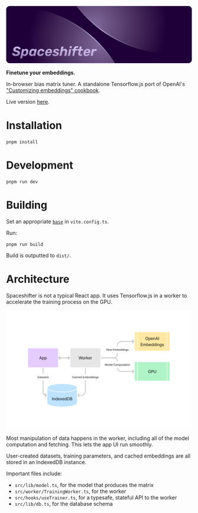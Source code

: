 <img src="./doc/banner.png" />

**Finetune your embeddings.**

In-browser bias matrix tuner. A standalone Tensorflow.js port of OpenAI's ["Customizing embeddings" cookbook](https://github.com/openai/openai-cookbook/blob/main/examples/Customizing_embeddings.ipynb).

Live version [here](https://a9.io/spaceshifter/).

# Installation

```
pnpm install
```

# Development

```
pnpm run dev
```

# Building

Set an appropriate [`base`](https://vitejs.dev/config/shared-options.html#base) in `vite.config.ts`.

Run:

```
pnpm run build
```

Build is outputted to `dist/`.

# Architecture

Spaceshifter is not a typical React app. It uses Tensorflow.js in a worker to accelerate the training process on the GPU.

<img src="./doc/diagram.png" />

Most manipulation of data happens in the worker, including all of the model computation and fetching. This lets the app UI run smoothly.

User-created datasets, training parameters, and cached embeddings are all stored in an IndexedDB instance.

Important files include:

* `src/lib/model.ts`, for the model that produces the matrix
* `src/worker/TrainingWorker.ts`, for the worker
* `src/hooks/useTrainer.ts`, for a typesafe, stateful API to the worker
* `src/lib/db.ts`, for the database schema